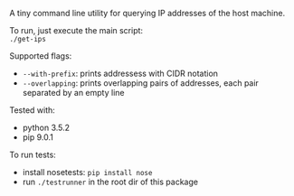 A tiny command line utility for querying IP addresses of the host machine.

To run, just execute the main script:  
`./get-ips`

Supported flags:
- `--with-prefix`: prints addressess with CIDR notation
- `--overlapping`: prints overlapping pairs of addresses, each pair separated by an empty line

Tested with:
- python 3.5.2  
- pip 9.0.1

To run tests:
- install nosetests: `pip install nose`
- run `./testrunner` in the root dir of this package